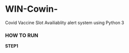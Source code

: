 # WIN-Cowin-
Covid Vaccine Slot Availiablity alert system using Python 3 

<H3> HOW TO RUN</H3>

<B>STEP1</B>
